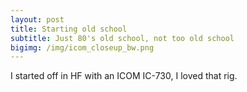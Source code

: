 ```yaml
---
layout: post
title: Starting old school
subtitle: Just 80's old school, not too old school
bigimg: /img/icom_closeup_bw.png
---
```


I started off in HF with an ICOM IC-730, I loved that rig.
